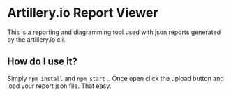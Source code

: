 # Artillery.io Report Viewer

This is a reporting and diagramming tool used with json reports generated by the artillery.io cli.

## How do I use it?

Simply `npm install` and `npm start` .. Once open click the upload button and load your report json file. That easy.
